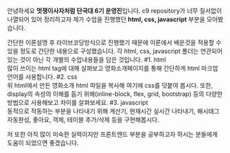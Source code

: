 안녕하세요 **멋쟁이사자처럼 단국대 6기 운영진**입니다.
c9 repository가 너무 질서없이 나열되어 있어 정리하고자 제가 수업을 진행했던 **html, css, javascript** 부분을 모아봤습니다.


간단한 이론설명 후 라이브코딩방식으로 진행했기 때문에 이론에서 배운것을 적용할 수 있을 정도로 간단한 내용으로 구성했습니다.
각 html, css, javascript 폴더는 연관되어 있는 것이 아닌 각 개별의 수업내용들을 담은 것입니다.
#1. html  
많이 쓰이는 html tag에 대해 살펴보고 영화소개페이지를 통해 간단하게 html 마크업 언어를 사용합니다. 
#2. css  
위 html에서 만든 영화소개 html 파일을 복사해 여기에 css를 덧붙여 봅시다.
또한, display의 속성의 이해를 돕기 위해(inline-block, flex, grid, bootstrap) 등의 다양한 방법으로 사용해보고 차이를 살펴보세요.
#3. javascript  
동적으로 작동하는 부분을 나타내기 위해 계산기, 현재시간 실시간 나타내기, 해시태그 자동완성, 좋아요, 객체, 테이블 추가/삭제 등을 구현해봅시다.


저 또한 아직 많이 미숙한 실력이지만 프론트엔드 부분을 공부하고자 하시는 분들에게 도움이 되었으면 좋겠습니다.